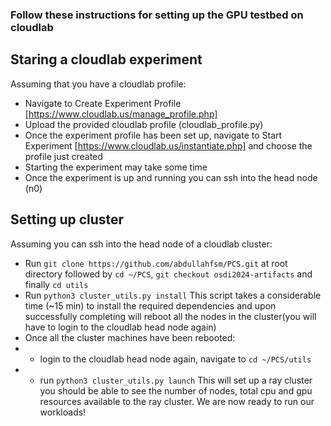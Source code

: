 ### Follow these instructions for setting up the GPU testbed on cloudlab


## Staring a cloudlab experiment
Assuming that you have a cloudlab profile:
* Navigate to Create Experiment Profile [https://www.cloudlab.us/manage_profile.php]
* Upload the provided cloudlab profile (cloudlab_profile.py)
* Once the experiment profile has been set up, navigate to Start Experiment [https://www.cloudlab.us/instantiate.php] and choose the profile just created
* Starting the experiment may take some time
* Once the experiment is up and running you can ssh into the head node (n0)


## Setting up cluster
Assuming you can ssh into the head node of a cloudlab cluster:
* Run `git clone https://github.com/abdullahfsm/PCS.git` at root directory followed by `cd ~/PCS`, `git checkout osdi2024-artifacts` and finally `cd utils`
* Run `python3 cluster_utils.py install` This script takes a considerable time (~15 min) to install the required dependencies and upon successfully completing will reboot all the nodes in the cluster(you will have to login to the cloudlab head node again)
* Once all the cluster machines have been rebooted:
* * login to the cloudlab head node again, navigate to `cd ~/PCS/utils`
* * run `python3 cluster_utils.py launch` This will set up a ray cluster you should be able to see the number of nodes, total cpu and gpu resources available to the ray cluster. We are now ready to run our workloads!